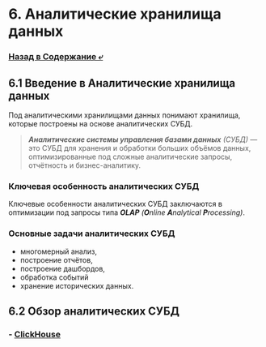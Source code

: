# 6. Аналитические хранилища данных

### [Назад в Содержание ⤶](/README.md)

## 6.1 Введение в Аналитические хранилища данных
Под аналитическими хранилищами данных понимают хранилища, которые построены на основе аналитических СУБД.

> _**Аналитические системы управления базами данных** (СУБД)_ — это СУБД для хранения и обработки больших объёмов данных,
> оптимизированные под сложные аналитические запросы, отчётность и бизнес-аналитику.

### Ключевая особенность аналитических СУБД
Ключевые особенности аналитических СУБД заключаются в оптимизации под запросы типа 
_**OLAP** (**O**nline **A**nalytical **P**rocessing)_.

### Основные задачи аналитических СУБД
- многомерный анализ, 
- построение отчётов, 
- построение дашбордов, 
- обработка событий 
- хранение исторических данных.

## 6.2 Обзор аналитических СУБД
### - [ClickHouse](/data/Module6/data/clickhouse.md)


